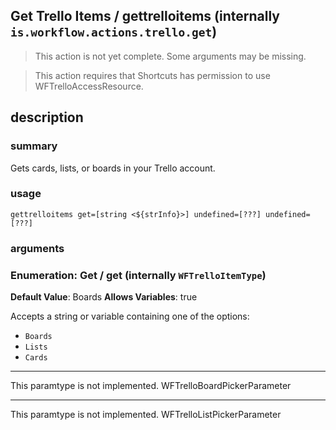 
## Get Trello Items / gettrelloitems (internally `is.workflow.actions.trello.get`)

> This action is not yet complete. Some arguments may be missing.


> This action requires that Shortcuts has permission to use WFTrelloAccessResource.


## description
### summary
Gets cards, lists, or boards in your Trello account.


### usage
`gettrelloitems get=[string <${strInfo}>] undefined=[???] undefined=[???]`

### arguments
### Enumeration: Get / get (internally `WFTrelloItemType`)
**Default Value**: Boards
**Allows Variables**: true


Accepts a string 
or variable
containing one of the options:

- `Boards`
- `Lists`
- `Cards`

---

This paramtype is not implemented. WFTrelloBoardPickerParameter

---

This paramtype is not implemented. WFTrelloListPickerParameter
